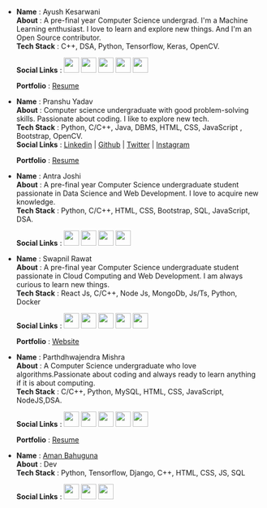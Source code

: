 <!-- - __Name__ :           
 __About__ :      
 __Tech Stack__ :      
 __Social Links__ : 
 __Portfolio__ : -->



- __Name__         : Ayush Kesarwani   
  __About__        : A pre-final year Computer Science undergrad. I'm a Machine Learning enthusiast. I love to learn and explore new things. And I'm an Open Source contributor.<br/>
  __Tech Stack__   : C++, DSA, Python, Tensorflow, Keras, OpenCV.      
 
  __Social Links__ :   <a href="https://www.linkedin.com/in/ayush-kesarwani-638094174"><img src="https://user-images.githubusercontent.com/57597700/115221409-434f5080-a127-11eb-8605-0de27d8ee0e7.png" width=30></a> <a href="https://twitter.com/Ayush_1206"><img src="https://user-images.githubusercontent.com/57597700/115221648-86112880-a127-11eb-8298-18349120b44b.png" width=30></a> <a href="https://www.instagram.com/_ayush7781_/"><img src="https://user-images.githubusercontent.com/57597700/115221558-6ed23b00-a127-11eb-90cf-c330432b48e3.png" width=30></a> <a href="https://github.com/Ayush12062000"><img src="https://user-images.githubusercontent.com/57597700/115221750-9e814300-a127-11eb-87ad-9829817b7a36.png" width=30></a> <a href="mailto: kaayush112@gmail.com"><img src="https://user-images.githubusercontent.com/57597700/115959649-e559a900-a52a-11eb-9cf5-3659573b814b.png" width=30></a>
  
  __Portfolio__    : [Resume](https://drive.google.com/file/d/1XsnDw3bwj5KlEV9XGkO-SDO8fSB6F1Of/view?usp=sharing)



- __Name__         : Pranshu Yadav  
  __About__        : Computer science undergraduate with good problem-solving skills. Passionate about coding. I like to explore new tech.<br/>
  __Tech Stack__   : Python, C/C++, Java, DBMS, HTML, CSS, JavaScript , Bootstrap, OpenCV.<br/>
  __Social Links__ : [Linkedin](https://www.linkedin.com/in/pranshu-yadav-720a581a4/) | [Github](https://github.com/pranshu200) | [Twitter](https://twitter.com/Pranshu_Yadav_) | [Instagram](https://www.instagram.com/pranshu_018_/)
 
  __Portfolio__    : [Resume](https://drive.google.com/file/d/1DMgPt1Q40Fq_smhqqXYjFJ320r1LLkRK/view?usp=sharing)



- __Name__         : Antra Joshi        
  __About__         : A pre-final year Computer Science undergraduate student passionate in Data Science and Web Development. I love to acquire new knowledge.<br/>
  __Tech Stack__    : Python, C/C++, HTML, CSS, Bootstrap, SQL, JavaScript, DSA.<br/>    
 
  __Social Links__  :  <a href="https://www.linkedin.com/in/antrajoshi/"><img src="https://user-images.githubusercontent.com/57597700/115221409-434f5080-a127-11eb-8605-0de27d8ee0e7.png" width=30></a> <a href="https://twitter.com/AntraJoshi8"><img src="https://user-images.githubusercontent.com/57597700/115221648-86112880-a127-11eb-8298-18349120b44b.png" width=30></a> <a href="https://github.com/AntraJoshi"><img src="https://user-images.githubusercontent.com/57597700/115221750-9e814300-a127-11eb-87ad-9829817b7a36.png" width=30></a> <a href="mailto: antrajoshi107@gmail.com"><img src="https://user-images.githubusercontent.com/57597700/115959649-e559a900-a52a-11eb-9cf5-3659573b814b.png" width=30></a>


- __Name__         : Swapnil Rawat        
  __About__         : A pre-final year Computer Science undergraduate student passionate in Cloud Computing and Web Development. I am always curious to learn new things.<br/>
  __Tech Stack__    : React Js, C/C++, Node Js, MongoDb, Js/Ts, Python, Docker<br/>    
 
  __Social Links__  :  <a href="https://www.linkedin.com/in/swapnil-rawat-82623916a/"><img src="https://user-images.githubusercontent.com/57597700/115221409-434f5080-a127-11eb-8605-0de27d8ee0e7.png" width=30></a> <a href="https://twitter.com/XavierGreek"><img src="https://user-images.githubusercontent.com/57597700/115221648-86112880-a127-11eb-8298-18349120b44b.png" width=30></a> <a href="https://www.instagram.com/swapnil_r17/"><img src="https://user-images.githubusercontent.com/57597700/115221558-6ed23b00-a127-11eb-90cf-c330432b48e3.png" width=30></a> <a href="https://github.com/swapnilr17"><img src="https://user-images.githubusercontent.com/57597700/115221750-9e814300-a127-11eb-87ad-9829817b7a36.png" width=30></a> <a href="mailto: swapnilr1700@gmail.com"><img src="https://user-images.githubusercontent.com/57597700/115959649-e559a900-a52a-11eb-9cf5-3659573b814b.png" width=30></a>


   __Portfolio__    : [Website](https://www.swapnilrawat.me)


- __Name__         : Parthdhwajendra Mishra        
  __About__         : A Computer Science undergraduate who love algorithms.Passionate about coding and always ready to learn anything if it is about computing.<br/>
  __Tech Stack__    : C/C++, Python, MySQL, HTML, CSS, JavaScript, NodeJS,DSA.<br/>    
 
  __Social Links__  :  <a href="https://www.linkedin.com/in/parthdhwajendramishra/"><img src="https://user-images.githubusercontent.com/57597700/115221409-434f5080-a127-11eb-8605-0de27d8ee0e7.png" width=30></a> <a href="https://twitter.com/parthdhwajendra"><img src="https://user-images.githubusercontent.com/57597700/115221648-86112880-a127-11eb-8298-18349120b44b.png" width=30></a> <a href="https://www.instagram.com/parthdhwajendramishra/"><img src="https://user-images.githubusercontent.com/57597700/115221558-6ed23b00-a127-11eb-90cf-c330432b48e3.png" width=30></a> <a href="https://github.com/parthdhwajendramishra"><img src="https://user-images.githubusercontent.com/57597700/115221750-9e814300-a127-11eb-87ad-9829817b7a36.png" width=30></a> <a href="mailto: parthdhwajendramishra@gmail.com"><img src="https://user-images.githubusercontent.com/57597700/115959649-e559a900-a52a-11eb-9cf5-3659573b814b.png" width=30></a>

    __Portfolio__    : [Resume](https://drive.google.com/file/d/1uE62scZKFtCWVspLSdC7KNbYhTe74lMl/view?usp=sharing)
    
    
- __Name__ :           [Aman Bahuguna](https://github.com/ammu-007) <br/>
  __About__ :           Dev <br/>
  __Tech Stack__ :      Python, Tensorflow, Django, C++, HTML, CSS, JS, SQL <br/>
 
  __Social Links__ :    <a href="https://www.linkedin.com/in/aman-bahuguna-22b795167/"><img src="https://cdn1.iconfinder.com/data/icons/social-media-circle-7/512/Circled_Linkedin_svg-512.png" width=30></a> <a href="mailto: amanbahuguna002@gmail.com"><img src="https://cdn0.iconfinder.com/data/icons/social-circle-3/72/Email-512.png" width=30></a> <a href="https://twitter.com/ammu_00_7"><img src="https://cdn1.iconfinder.com/data/icons/social-media-circle-7/512/Circled_Twitter_svg-512.png" width=30></a>
